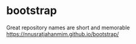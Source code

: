 # bootstrap
Great repository names are short and memorable
 https://nnusratjahanmim.github.io/bootstrap/
